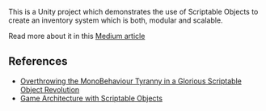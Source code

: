 This is a Unity project which demonstrates the use of Scriptable Objects to create an inventory system which is both, modular and scalable.

Read more about it in this [Medium article](https://divinesense.medium.com/inventory-system-using-scriptable-objects-d33c5af3c0f7)

## References

* [Overthrowing the MonoBehaviour Tyranny in a Glorious Scriptable Object Revolution](https://www.youtube.com/watch?v=6vmRwLYWNRo&ab_channel=Unity)
* [Game Architecture with Scriptable Objects](https://www.youtube.com/watch?v=raQ3iHhE_Kk&t=1685s&ab_channel=Unity)